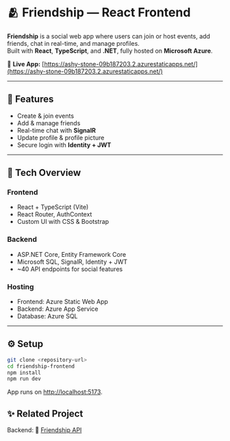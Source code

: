 # 🫂 Friendship — React Frontend

**Friendship** is a social web app where users can join or host events, add friends, chat in real-time, and manage profiles.  
Built with **React**, **TypeScript**, and **.NET**, fully hosted on **Microsoft Azure**.

🔗 **Live App:** [https://ashy-stone-09b187203.2.azurestaticapps.net/](https://ashy-stone-09b187203.2.azurestaticapps.net/)

---

## 🚀 Features

- Create & join events  
- Add & manage friends  
- Real-time chat with **SignalR**  
- Update profile & profile picture  
- Secure login with **Identity + JWT**

---

## 🧠 Tech Overview

### Frontend
- React + TypeScript (Vite)  
- React Router, AuthContext  
- Custom UI with CSS & Bootstrap  

### Backend
- ASP.NET Core, Entity Framework Core  
- Microsoft SQL, SignalR, Identity + JWT  
- ~40 API endpoints for social features  

### Hosting
- Frontend: Azure Static Web App  
- Backend: Azure App Service  
- Database: Azure SQL  

---

## ⚙️ Setup

```bash
git clone <repository-url>
cd friendship-frontend
npm install
npm run dev
```
App runs on [http://localhost:5173](http://localhost:5173).

## ✨ Related Project
Backend: 🔗 [Friendship API](https://github.com/lukas99o/Friendship-Api/tree/master?tab=readme-ov-file)
